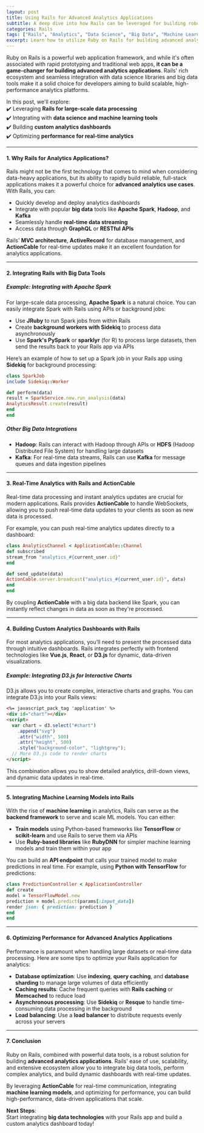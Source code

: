 ```yaml
---
layout: post  
title: Using Rails for Advanced Analytics Applications  
subtitle: A deep dive into how Rails can be leveraged for building robust, scalable analytics applications  
categories: Rails  
tags: ["Rails", "Analytics", "Data Science", "Big Data", "Machine Learning"]  
excerpt: Learn how to utilize Ruby on Rails for building advanced analytics applications that scale, integrate with big data tools, and support machine learning workflows.  
---
```



Ruby on Rails is a powerful web application framework, and while it's often associated with rapid prototyping and traditional web apps, **it can be a game-changer for building advanced analytics applications**. Rails' rich ecosystem and seamless integration with data science libraries and big data tools make it a solid choice for developers aiming to build scalable, high-performance analytics platforms.

In this post, we'll explore:  
✔️ Leveraging **Rails for large-scale data processing**  
✔️ Integrating with **data science and machine learning tools**  
✔️ Building **custom analytics dashboards**  
✔️ Optimizing **performance for real-time analytics**

---

#### **1. Why Rails for Analytics Applications?**
Rails might not be the first technology that comes to mind when considering data-heavy applications, but its ability to rapidly build reliable, full-stack applications makes it a powerful choice for **advanced analytics use cases**. With Rails, you can:
- Quickly develop and deploy analytics dashboards
- Integrate with popular **big data** tools like **Apache Spark**, **Hadoop**, and **Kafka**
- Seamlessly handle **real-time data streaming**
- Access data through **GraphQL** or **RESTful APIs**

Rails' **MVC architecture**, **ActiveRecord** for database management, and **ActionCable** for real-time updates make it an excellent foundation for analytics applications.

---

#### **2. Integrating Rails with Big Data Tools**
##### **Example: Integrating with Apache Spark**
For large-scale data processing, **Apache Spark** is a natural choice. You can easily integrate Spark with Rails using APIs or background jobs:
- Use **JRuby** to run Spark jobs from within Rails
- Create **background workers with Sidekiq** to process data asynchronously
- Use **Spark's PySpark** or **sparklyr** (for R) to process large datasets, then send the results back to your Rails app via APIs

Here’s an example of how to set up a Spark job in your Rails app using **Sidekiq** for background processing:  
```ruby  
class SparkJob  
include Sidekiq::Worker

def perform(data)  
result = SparkService.new.run_analysis(data)  
AnalyticsResult.create(result)  
end  
end  
```

##### **Other Big Data Integrations**
- **Hadoop**: Rails can interact with Hadoop through APIs or **HDFS** (Hadoop Distributed File System) for handling large datasets
- **Kafka**: For real-time data streams, Rails can use **Kafka** for message queues and data ingestion pipelines

---

#### **3. Real-Time Analytics with Rails and ActionCable**
Real-time data processing and instant analytics updates are crucial for modern applications. Rails provides **ActionCable** to handle WebSockets, allowing you to push real-time data updates to your clients as soon as new data is processed.

For example, you can push real-time analytics updates directly to a dashboard:  
```ruby  
class AnalyticsChannel < ApplicationCable::Channel  
def subscribed  
stream_from "analytics_#{current_user.id}"  
end

def send_update(data)  
ActionCable.server.broadcast("analytics_#{current_user.id}", data)  
end  
end  
```

By coupling **ActionCable** with a big data backend like Spark, you can instantly reflect changes in data as soon as they're processed.

---

#### **4. Building Custom Analytics Dashboards with Rails**
For most analytics applications, you’ll need to present the processed data through intuitive dashboards. Rails integrates perfectly with frontend technologies like **Vue.js**, **React**, or **D3.js** for dynamic, data-driven visualizations.

##### **Example: Integrating D3.js for Interactive Charts**
D3.js allows you to create complex, interactive charts and graphs. You can integrate D3.js into your Rails views:  
```html  
<%= javascript_pack_tag 'application' %>
<div id="chart"></div>  
<script>  
  var chart = d3.select("#chart")  
    .append("svg")  
    .attr("width", 500)  
    .attr("height", 500)  
    .style("background-color", "lightgrey");  
  // More D3.js code to render charts  
</script>  
```  

This combination allows you to show detailed analytics, drill-down views, and dynamic data updates in real-time.

---

#### **5. Integrating Machine Learning Models into Rails**
With the rise of **machine learning** in analytics, Rails can serve as the **backend framework** to serve and scale ML models. You can either:
- **Train models** using Python-based frameworks like **TensorFlow** or **scikit-learn** and use Rails to serve them via APIs
- Use **Ruby-based libraries** like **RubyDNN** for simpler machine learning models and train them within your app

You can build an **API endpoint** that calls your trained model to make predictions in real time. For example, using **Python with TensorFlow** for predictions:  
```ruby  
class PredictionController < ApplicationController  
def create  
model = TensorFlowModel.new  
prediction = model.predict(params[:input_data])  
render json: { prediction: prediction }  
end  
end  
```

---

#### **6. Optimizing Performance for Advanced Analytics Applications**
Performance is paramount when handling large datasets or real-time data processing. Here are some tips to optimize your Rails application for analytics:
- **Database optimization**: Use **indexing**, **query caching**, and **database sharding** to manage large volumes of data efficiently
- **Caching results**: Cache frequent queries with **Rails caching** or **Memcached** to reduce load
- **Asynchronous processing**: Use **Sidekiq** or **Resque** to handle time-consuming data processing in the background
- **Load balancing**: Use a **load balancer** to distribute requests evenly across your servers

---

#### **7. Conclusion**
Ruby on Rails, combined with powerful data tools, is a robust solution for building **advanced analytics applications**. Rails' ease of use, scalability, and extensive ecosystem allow you to integrate big data tools, perform complex analytics, and build dynamic dashboards with real-time updates.

By leveraging **ActionCable** for real-time communication, integrating **machine learning models**, and optimizing for performance, you can build high-performance, data-driven applications that scale.

**Next Steps**:  
Start integrating **big data technologies** with your Rails app and build a custom analytics dashboard today!

